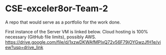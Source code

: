 # CSE-exceler8or-Team-2
A repo that would serve as a portfolio for the work done.


First instance of the Server VM is linked below. Cloud hosting is 100% necessary (GitHub file limits), possibly AWS.
https://drive.google.com/file/d/1xzwDKWAfMPIxQ72v56F79jOYGwzJfH1e/view?usp=drive_link
